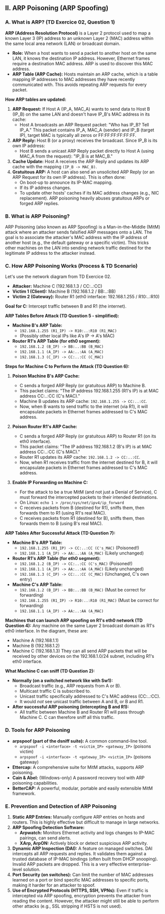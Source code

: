 ## II. ARP Poisoning (ARP Spoofing)

### A. What is ARP? (TD Exercice 02, Question 1)
**ARP (Address Resolution Protocol)** is a Layer 2 protocol used to map a known Layer 3 (IP) address to an unknown Layer 2 (MAC) address within the same local area network (LAN) or broadcast domain.
*   **Role:** When a host wants to send a packet to another host on the same LAN, it knows the destination IP address. However, Ethernet frames require a destination MAC address. ARP is used to discover this MAC address.
*   **ARP Table (ARP Cache):** Hosts maintain an ARP cache, which is a table mapping IP addresses to MAC addresses they have recently communicated with. This avoids repeating ARP requests for every packet.

**How ARP tables are updated:**
1.  **ARP Request:** If Host A (IP_A, MAC_A) wants to send data to Host B (IP_B) on the same LAN and doesn't have IP_B's MAC address in its cache:
    *   Host A broadcasts an ARP Request packet: "Who has IP_B? Tell IP_A." This packet contains IP_A, MAC_A (sender) and IP_B (target IP), target MAC is typically all zeros or FF:FF:FF:FF:FF:FF.
2.  **ARP Reply:** Host B (or a proxy) receives the broadcast. Since IP_B is its own IP address:
    *   Host B sends a unicast ARP Reply packet directly to Host A (using MAC_A from the request): "IP_B is at MAC_B."
3.  **Cache Update:** Host A receives the ARP Reply and updates its ARP cache with the mapping `(IP_B -> MAC_B)`.
4.  **Gratuitous ARP:** A host can also send an unsolicited ARP Reply (or an ARP Request for its own IP address). This is often done:
    *   On boot-up to announce its IP-MAC mapping.
    *   If its IP address changes.
    *   To update other hosts' caches if its MAC address changes (e.g., NIC replacement).
    ARP poisoning heavily abuses gratuitous ARPs or forged ARP replies.

### B. What is ARP Poisoning?
ARP Poisoning (also known as ARP Spoofing) is a Man-in-the-Middle (MitM) attack where an attacker sends falsified ARP messages onto a LAN. The goal is to associate the attacker's MAC address with the IP address of another host (e.g., the default gateway or a specific victim).
This tricks other machines on the LAN into sending network traffic destined for the legitimate IP address to the attacker instead.

### C. How ARP Poisoning Works (Process & TD Scenario)
Let's use the network diagram from TD Exercice 02.
*   **Attacker:** Machine C (192.168.1.3 / CC:..:CC)
*   **Victim 1 (Client):** Machine B (192.168.1.2 / BB:..:BB)
*   **Victim 2 (Gateway):** Router R1 (eth0 interface: 192.168.1.255 / R10:..:R10)

**Goal for C:** Intercept traffic between B and R1 (the internet).

**ARP Tables Before Attack (TD Question 5 - simplified):**
*   **Machine B's ARP Table:**
    *   `192.168.1.255 (R1_IP) -> R10:..:R10 (R1_MAC)`
    *   (Possibly other local IPs like A's IP -> A's MAC)
*   **Router R1's ARP Table (for eth0 segment):**
    *   `192.168.1.2 (B_IP) -> BB:..:BB (B_MAC)`
    *   `192.168.1.1 (A_IP) -> AA:..:AA (A_MAC)`
    *   `192.168.1.3 (C_IP) -> CC:..:CC (C_MAC)`

**Steps for Machine C to Perform the Attack (TD Question 6):**
1.  **Poison Machine B's ARP Cache:**
    *   C sends a forged ARP Reply (or gratuitous ARP) to Machine B.
    *   This packet claims: "The IP address 192.168.1.255 (R1's IP) is at MAC address CC:..:CC (C's MAC)."
    *   Machine B updates its ARP cache: `192.168.1.255 -> CC:..:CC`.
    *   Now, when B wants to send traffic to the internet (via R1), it will encapsulate packets in Ethernet frames addressed to C's MAC address.

2.  **Poison Router R1's ARP Cache:**
    *   C sends a forged ARP Reply (or gratuitous ARP) to Router R1 (on its eth0 interface).
    *   This packet claims: "The IP address 192.168.1.2 (B's IP) is at MAC address CC:..:CC (C's MAC)."
    *   Router R1 updates its ARP cache: `192.168.1.2 -> CC:..:CC`.
    *   Now, when R1 receives traffic from the internet destined for B, it will encapsulate packets in Ethernet frames addressed to C's MAC address.

3.  **Enable IP Forwarding on Machine C:**
    *   For the attack to be a true MitM (and not just a Denial of Service), C must forward the intercepted packets to their intended destinations.
    *   On Linux: `echo 1 > /proc/sys/net/ipv4/ip_forward`
    *   C receives packets from B (destined for R1), sniffs them, then forwards them to R1 (using R1's real MAC).
    *   C receives packets from R1 (destined for B), sniffs them, then forwards them to B (using B's real MAC).

**ARP Tables After Successful Attack (TD Question 7):**
*   **Machine B's ARP Table:**
    *   `192.168.1.255 (R1_IP) -> CC:..:CC (C's_MAC)` (Poisoned!)
    *   `192.168.1.1 (A_IP) -> AA:..:AA (A_MAC)` (Likely unchanged)
*   **Router R1's ARP Table (for eth0 segment):**
    *   `192.168.1.2 (B_IP) -> CC:..:CC (C's_MAC)` (Poisoned!)
    *   `192.168.1.1 (A_IP) -> AA:..:AA (A_MAC)` (Likely unchanged)
    *   `192.168.1.3 (C_IP) -> CC:..:CC (C_MAC)` (Unchanged, C's own entry)
*   **Machine C's ARP Table:**
    *   `192.168.1.2 (B_IP) -> BB:..:BB (B_MAC)` (Must be correct for forwarding)
    *   `192.168.1.255 (R1_IP) -> R10:..:R10 (R1_MAC)` (Must be correct for forwarding)
    *   `192.168.1.1 (A_IP) -> AA:..:AA (A_MAC)`

**Machines that can launch ARP spoofing on R1's eth0 network (TD Question 4):**
Any machine on the same Layer 2 broadcast domain as R1's eth0 interface. In the diagram, these are:
*   Machine A (192.168.1.1)
*   Machine B (192.168.1.2)
*   Machine C (192.168.1.3)
They can all send ARP packets that will be received by other devices on the 192.168.1.0/24 subnet, including R1's eth0 interface.

**What Machine C can sniff (TD Question 2):**
*   **Normally (on a switched network like with Sw1):**
    *   Broadcast traffic (e.g., ARP requests from A or B).
    *   Multicast traffic C is subscribed to.
    *   Unicast traffic specifically addressed to C's MAC address (CC:..:CC).
    *   It would *not* see unicast traffic between A and B, or B and R1.
*   **After successful ARP poisoning (intercepting B and R1):**
    *   All traffic between Machine B and Router R1 will pass through Machine C. C can therefore sniff all this traffic.

### D. Tools for ARP Poisoning
*   **arpspoof (part of the dsniff suite):** A common command-line tool.
    *   `arpspoof -i <interface> -t <victim_IP> <gateway_IP>` (poisons victim)
    *   `arpspoof -i <interface> -t <gateway_IP> <victim_IP>` (poisons gateway)
*   **Ettercap:** A comprehensive suite for MitM attacks, supports ARP poisoning.
*   **Cain & Abel:** (Windows-only) A password recovery tool with ARP poisoning capabilities.
*   **BetterCAP:** A powerful, modular, portable and easily extensible MitM framework.

### E. Prevention and Detection of ARP Poisoning
1.  **Static ARP Entries:** Manually configure ARP entries on hosts and routers. This is highly effective but difficult to manage in large networks.
2.  **ARP Spoofing Detection Software:**
    *   **Arpwatch:** Monitors Ethernet activity and logs changes to IP-MAC pairings, can send alerts.
    *   **XArp, ArpON:** Actively block or detect suspicious ARP activity.
3.  **Dynamic ARP Inspection (DAI):** A feature on managed switches. DAI intercepts all ARP requests and replies. It validates them against a trusted database of IP-MAC bindings (often built from DHCP snooping). Invalid ARP packets are dropped. This is a very effective enterprise-level solution.
4.  **Port Security (on switches):** Can limit the number of MAC addresses learned on a port or bind specific MAC addresses to specific ports, making it harder for an attacker to spoof.
5.  **Use of Encrypted Protocols (HTTPS, SSH, VPNs):** Even if traffic is intercepted via ARP spoofing, encryption prevents the attacker from reading the content. However, the attacker might still be able to perform other attacks (e.g., SSL stripping if HSTS is not used).
